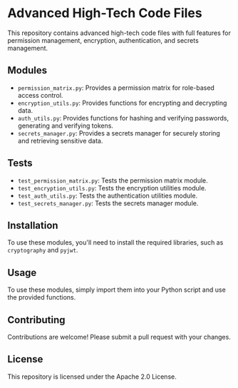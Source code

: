 # Advanced High-Tech Code Files

This repository contains advanced high-tech code files with full features for permission management, encryption, authentication, and secrets management.

## Modules

* `permission_matrix.py`: Provides a permission matrix for role-based access control.
* `encryption_utils.py`: Provides functions for encrypting and decrypting data.
* `auth_utils.py`: Provides functions for hashing and verifying passwords, generating and verifying tokens.
* `secrets_manager.py`: Provides a secrets manager for securely storing and retrieving sensitive data.

## Tests

* `test_permission_matrix.py`: Tests the permission matrix module.
* `test_encryption_utils.py`: Tests the encryption utilities module.
* `test_auth_utils.py`: Tests the authentication utilities module.
* `test_secrets_manager.py`: Tests the secrets manager module.

## Installation

To use these modules, you'll need to install the required libraries, such as `cryptography` and `pyjwt`.

## Usage

To use these modules, simply import them into your Python script and use the provided functions.

## Contributing

Contributions are welcome! Please submit a pull request with your changes.

## License

This repository is licensed under the Apache 2.0 License.

